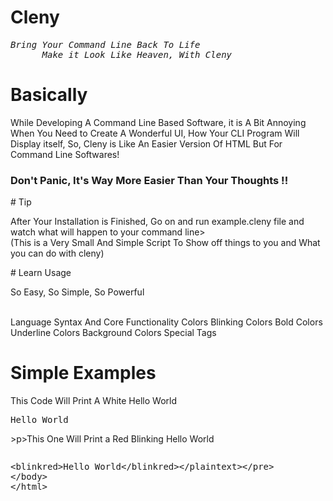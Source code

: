# Cleny
<pre><em>Bring Your Command Line Back To Life
      Make it Look Like Heaven, With Cleny</em></pre>
# Basically
<p>While Developing A Command Line Based Software, it is A Bit Annoying When You Need to Create A Wonderful UI, How Your CLI Program Will Display itself, So, Cleny is Like An Easier Version Of HTML But For Command Line Softwares!</p>
<h3>Don't Panic, It's Way More Easier Than Your Thoughts !!</h3>
# Tip
<p>After Your Installation is Finished, Go on and run example.cleny file and watch what will happen to your command line><br>(This is a Very Small And Simple Script To Show off things to you and What you can do with cleny)</p>
# Learn Usage
<p>So Easy, So Simple, So Powerful</p><br>
<a>Language Syntax And Core Functionality</a>
<a>Colors</a>
<a>Blinking Colors</a>
<a>Bold Colors</a>
<a>Underline Colors</a>
<a>Background Colors</a>
<a>Special Tags</a>

# Simple Examples
<p>This Code Will Print A White Hello World</p>
<pre><white>Hello World</white></pre>
>p>This One Will Print a Red Blinking Hello World</p>
<pre><plaintext><blinkred>Hello World</blinkred></plaintext></pre>
